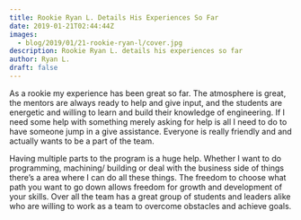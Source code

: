 ```yaml
---
title: Rookie Ryan L. Details His Experiences So Far
date: 2019-01-21T02:44:44Z
images:
  - blog/2019/01/21-rookie-ryan-l/cover.jpg
description: Rookie Ryan L. details his experiences so far
author: Ryan L.
draft: false
---
```


As a rookie my experience has been great so far. The atmosphere is great, the mentors are always ready to help and give input, and the students are energetic and willing to learn and build their knowledge of engineering. If I need some help with something merely asking for help is all I need to do to have someone jump in a give assistance. Everyone is really friendly and and actually wants to be a part of the team.

<!--more-->

Having multiple parts to the program is a huge help. Whether I want to do programming, machining/ building or deal with the business side of things there’s a area where I can do all these things. The freedom to choose what path you want to go down allows freedom for growth and development of your skills. Over all the team has a great group of students and leaders alike who are willing to work as a team to overcome obstacles and achieve goals.
